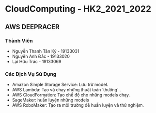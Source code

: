 # CloudComputing - HK2_2021_2022
## AWS DEEPRACER
### Thành Viên
- Nguyễn Thanh Tân Kỷ - 19133031
- Nguyễn Anh Đắc - 19133020
- Lại Hữu Trác - 19133069
### Các Dịch Vụ Sử Dụng
- Amazon Simple Storage Service: Lưu trữ model.
- AWS Lambda: Tạo và chạy những thuật toán ‘thưởng’ .
- AWS CloudFormation: Tạo chế độ cho những models chạy.
- SageMaker: huấn luyện những models
- AWS RoboMaker: Tạo ra môi trường để huấn luyện và thử nghiệm.

